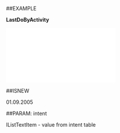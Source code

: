 
##EXAMPLE

**LastDoByActivity**



![](..\..\Examples\vbs\SOCounter.LastDoByActivity.vb.txt)


##ISNEW

01.09.2005


##PARAM: intent

IListTextItem - value from intent table


